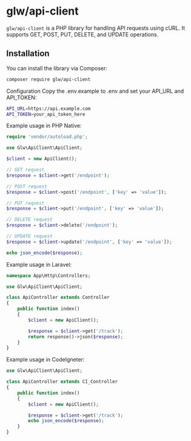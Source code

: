# glw/api-client

`glw/api-client` is a PHP library for handling API requests using cURL. It supports GET, POST, PUT, DELETE, and UPDATE operations.

## Installation

You can install the library via Composer:

```bash
composer require glw/api-client
```

Configuration
Copy the .env.example to .env and set your API_URL and API_TOKEN:

```bash
API_URL=https://api.example.com
API_TOKEN=your_api_token_here
```

Example usage in PHP Native:

```php
require 'vendor/autoload.php';

use Glw\ApiClient\ApiClient;

$client = new ApiClient();

// GET request
$response = $client->get('/endpoint');

// POST request
$response = $client->post('/endpoint', ['key' => 'value']);

// PUT request
$response = $client->put('/endpoint', ['key' => 'value']);

// DELETE request
$response = $client->delete('/endpoint');

// UPDATE request
$response = $client->update('/endpoint', ['key' => 'value']);

echo json_encode($response);
```

Example usage in Laravel:

```php
namespace App\Http\Controllers;

use Glw\ApiClient\ApiClient;

class ApiController extends Controller
{
    public function index()
    {
        $client = new ApiClient();

        $response = $client->get('/track');
        return response()->json($response);
    }
}
```

Example usage in CodeIgneter:

```php
use Glw\ApiClient\ApiClient;

class ApiController extends CI_Controller
{
    public function index()
    {
        $client = new ApiClient();

        $response = $client->get('/track');
        echo json_encode($response);
    }
}
```